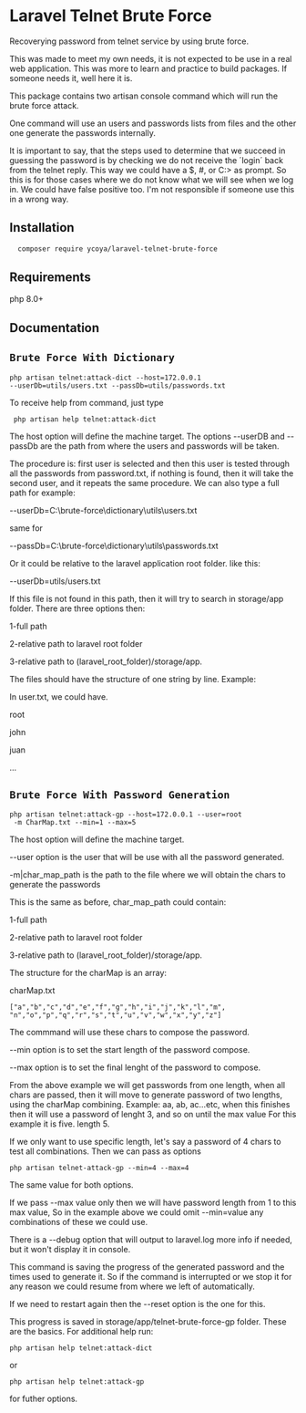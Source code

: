 
# Laravel Telnet Brute Force

Recoverying password from telnet service by using
brute force.

This was made to meet my own needs, it is not expected
to be use in a real web application. This was more to learn
and practice to build packages. If someone needs it, well
here it is.

This package contains two artisan console command which
will run the brute force attack. 

One command will use an users and passwords lists
from files and the other one generate the passwords
internally.

It is important to say, that the steps used to determine
that we succeed in guessing the password is by checking
we do not receive the ´login´ back from the telnet reply.
This way we could have a $, #, or C:\> as prompt. So this is
for those cases where we do not know what we will see when we
log in. We could have false positive too. I'm not responsible
if someone use this in a wrong way. 





## Installation

```bash
  composer require ycoya/laravel-telnet-brute-force
```
    
## Requirements
php 8.0+
## Documentation

## `Brute Force With Dictionary`

```
php artisan telnet:attack-dict --host=172.0.0.1 
--userDb=utils/users.txt --passDb=utils/passwords.txt
```
To receive help from command, just type
```
 php artisan help telnet:attack-dict
```

The host option will define the machine target. 
The options --userDB and --passDb are the path
from where the users and passwords will be taken. 

The procedure is: first user is selected and then this user
is tested through all the passwords from password.txt,
if nothing is found, then it will take the second user,
and it repeats the same procedure.
We can also type a full path for example:

--userDb=C:\brute-force\dictionary\utils\users.txt 

same for

--passDb=C:\brute-force\dictionary\utils\passwords.txt 

Or it could be relative to the laravel application root folder.
like this:

 --userDb=utils/users.txt 

If this file is not found in this path, then it will try to search in
storage/app folder. There are three options then:

1-full path

2-relative path to laravel root folder

3-relative path to (laravel_root_folder)/storage/app.


The files should have the structure of one string by line.
Example:

In user.txt, we could have.

root

john

juan

...


## `Brute Force With Password Generation`
```
php artisan telnet:attack-gp --host=172.0.0.1 --user=root
 -m CharMap.txt --min=1 --max=5
```

The host option will define the machine target.

--user option is the user that will be use with all
the password generated.

-m|char_map_path is the path to the file
where we will obtain the chars to generate the passwords
  
This is the same as before, char_map_path could contain:

1-full path

2-relative path to laravel root folder

3-relative path to (laravel_root_folder)/storage/app.

The structure for the charMap is an array:

charMap.txt

    ["a","b","c","d","e","f","g","h","i","j","k","l","m",
    "n","o","p","q","r","s","t","u","v","w","x","y","z"]

The commmand will use these chars to compose the password.

--min option is to set the start length of the password compose.

--max option is to set the final lenght of the password to compose.

From the above example we will get passwords from one length,
when all chars are passed, then it will move to generate
 password of two lengths, using the charMap combining.
Example:
 aa, ab, ac...etc, when this finishes then it will
 use a password of lenght 3, and so on until the max value
For this example it is five. length 5.

If we only want to use specific length, let's say
a password of 4 chars to test all combinations.
Then we can pass as options

    php artisan telnet-attack-gp --min=4 --max=4

The same value for both options.

If we pass --max value only then we will have password
length from 1 to this max value,
So in the example above we could omit --min=value any combinations
of these we could use.


There is a --debug option that will output to laravel.log
more info if needed, but it won't display it in console.

This command is saving the progress of the generated password
and the times used to generate it.
So if the command is interrupted or
we stop it for any reason we could resume
from where we left of automatically.

If we need to restart again then the --reset option is
 the one for this.

This progress is saved in storage/app/telnet-brute-force-gp folder.
 These are the basics. For additional help run:

    php artisan help telnet:attack-dict
or
    
    php artisan help telnet:attack-gp 

for futher options.

